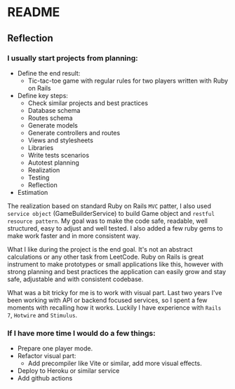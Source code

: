 # README

## Reflection

### I usually start projects from planning:
- Define the end result:
    - Tic-tac-toe game with regular rules for two players written with Ruby on Rails
- Define key steps:
    - Check similar projects and best practices
    - Database schema
    - Routes schema
    - Generate models
    - Generate controllers and routes
    - Views and stylesheets
    - Libraries
    - Write tests scenarios
    - Autotest planning
    - Realization
    - Testing
    - Reflection
- Estimation

The realization based on standard Ruby on Rails `MVC` patter, I also used `service object` (GameBuilderService) 
to build Game object and `restful resource pattern`. My goal was to make the code safe, readable, well structured,
easy to adjust and well tested. I also added a few ruby gems to make work faster and in more consistent way.

What I like during the project is the end goal. It's not an abstract calculations or any other task from LeetCode.
Ruby on Rails is great instrument to make prototypes or small applications like this, however with strong planning 
and best practices the application can easily grow and stay safe, adjustable and with consistent codebase.

What was a bit tricky for me is to work with visual part. Last two years I've been working with API or 
backend focused services, so I spent a few moments with recalling how it works. Luckily I have experience
with `Rails 7`, `Hotwire` and `Stimulus`.


### If I have more time I would do a few things: 

- Prepare one player mode.
- Refactor visual part:
  - Add precompiler like Vite or similar, add more visual effects.
- Deploy to Heroku or similar service
- Add github actions
